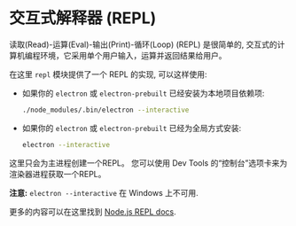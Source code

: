 # 交互式解释器 (REPL)

读取(Read)-运算(Eval)-输出(Print)-循环(Loop) (REPL) 是很简单的, 交互式的计算机编程环境，它采用单个用户输入，运算并返回结果给用户。

在这里 `repl` 模块提供了一个 REPL 的实现, 可以这样使用:

* 如果你的 `electron` 或 `electron-prebuilt` 已经安装为本地项目依赖项:
    
    ```sh
    ./node_modules/.bin/electron --interactive
    ```

* 如果你的 `electron` 或 `electron-prebuilt` 已经为全局方式安装:
    
    ```sh
    electron --interactive
    ```

这里只会为主进程创建一个REPL。 您可以使用 Dev Tools 的“控制台”选项卡来为渲染器进程获取一个REPL。

**注意:** `electron --interactive` 在 Windows 上不可用.

更多的内容可以在这里找到 [Node.js REPL docs](https://nodejs.org/dist/latest/docs/api/repl.html).